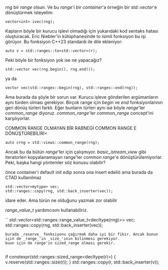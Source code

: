 _rng_ bir _range_ olsun. Ve bu _range_'i bir _container_'a örneğin bir _std::vector_'e dönüştürmek isteyelim:

```
vector<int> ivec(rng);
```
Kapların böyle bir kurucu işlevi olmadığı için yukarıdaki kod sentaks hatası oluşturacak. Eric Niebler'in kütüphanesinde to isimli fonksiyon bu işi görüyor. 
Bu fonksiyon C++23 standardı ile dile ekleniyor:
```
auto v = std::ranges::to<std::vector>(r);
```
Peki böyle bir fonksiyon yok ise ne yapacağız?
```
std::vector vec(rng.begin(), rng.end());
```
ya da 

```
vector vec(std::ranges::begin(rng), std::ranges::end(rng));
```
Ama burada da şöyle bir sorun var. Kurucu işleve gönderilen argümanların aynı türden olması gerekiyor.
Birçok range için _begin_ ve _end_ fonksiyonlarının geri dönüş türleri farklı. 
Eğer bunların türleri aynı ise böyle _range_'ler _common_range_ diyoruz.
_common_range_'ler _common_range_ concept'ini karşılıyorlar.

COMMON RANGE OLMAYAN BİR RABNEGİ COMMON RANGE E DÖNÜŞTÜREBİLİRİ<

```
auto crng = std::views::common_range(rng);
```
Ancak bu da bütün _range_'ler için çalışmıyor.
_basic_istream_view_ gibi iteratorleri kopyalanamayan range'ler _common range_'e dönüştürülemiyorlar. Peki, başka hangi yöntemler söz konusu olabilir?

önce container'i default init edip sonra ona insert edeliö
ama burada da CTAD kullanılmaz
```
std::vector<mytype> vec;
std::ranges::copy(rng, std::back_inserter(vec));
```
idare eder. Ama türün ne olduğunu yazmak zor olabilir

_range_value_t_ yardımcısını kullanabiliriz.

`` 
std::vector<std::ranges::range_value_t<decltype(rng)>> vec;
std::ranges::copy(rng, std::back_inserter(vec));
```
burada _reserve_ fonksiyonu çağırmak daha iyi bir fikir. Ancak bunun için de _range_'in _size_'ının bilinmesi gerekiyor.
buun için de range'in sized_range olması gerekir.


```
if constexpr(std::ranges::sized_range<decltype(r)>) {
    v.reserve(std::ranges::size(r));
}
std::ranges::copy(r, std::back_inserter(v));
```

